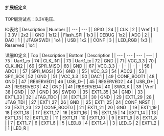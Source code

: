 
#### 扩展板定义
TOP层测试点：3.3V电压、

IO表格
| Description | Number |
| ---         | ---    |
| GPIO        | 24     |
| CLK         | 2      |
| Vref        | 1      |
| 3.3V        | 2x2    |
| GND         | 1x12   |
| Flash_SPI   | 1x3    |
| DEBUG       | 1x2    |
| ADC         | 2      |
| DAC         | 1      |
| JTAG(SWD)   | 1x4    |
| USB         | 1x2    |
| CONF        | 3      |
| LED_RGB     | 1x3    |
| Reserved    | 1x4    |

详细IO定义
| Top   | Description | Bottom | Description |
| ---   | ---         | ---    | ---         |
| 75    | Uart1_rx    | 74     | CLK_IN1     |
| 73    | Uart1_tx    | 72     | GND         |
| 71    | VCC_3.3     | 70     | CLK_IN2     |
| 69    | SPI1_MISO   | 68     | GND         |
| 67    | VCC_3.3     | -      | -           |
| -     | -           | 58     | ADC1        |
| 57    | SPI1_MOSI   | 56     | GND         |
| 55    | VCC_3.3     | 54     | ADC2        |
| 53    | SPI1_SCK    | 52     | GND         |
| 51    | VCC_3.3     | 50     | DAC1        |
| 49    | CONF_BOOT1  | 48     | GND         |
| 47    | RESERVED1   | 46     | USB_D-      |
| 45    | RESERVED2   | 44     | USB_D+      |
| 43    | RESERVED3   | 42     | GND         |
| 41    | RESERVED4   | 40     | SWCLK       |
| 39    | Vref        | 38     | GND         |
| 37    | GND         | 36     | SWDIO       |
| 35    | EXT1_35     | 34     | GND         |
| 33    | EXT1_33     | 32     | JTAG_TDO    |
| 31    | EXT1_31     | 30     | GND         |
| 29    | EXT1_29     | 28     | JTAG_TDI    |
| 27    | EXT1_27     | 26     | GND         |
| 25    | EXT1_25     | 24     | CONF_NRST   |
| 23    | EXT1_23     | 22     | CONF_BOOT0  |
| 21    | EXT1_21     | 20     | GND         |
| 19    | EXT1_19     | 18     | EXT1_18     |
| 17    | EXT1_17     | 16     | EXT1_16     |
| 15    | EXT1_15     | 14     | EXT1_14     |
| 13    | EXT1_13     | 12     | EXT1_12     |
| 11    | EXT1_11     | 10     | EXT1_10     |
| 9     | EXT1_9      | 8      | EXT1_8      |
| 7     | EXT1_7      | 6      | EXT1_6      |
| 5     | LED_B       | 4      | EXT1_4      |
| 3     | LED_G       | 2      | EXT1_2      |
| 1     | LED_R       | 